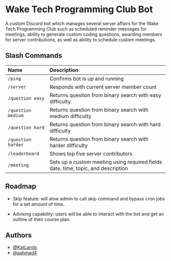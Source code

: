 # Wake Tech Programming Club Bot

A custom Discord bot which manages several server affairs for the Wake Tech Programming Club such as scheduled reminder messages for meetings, ability to generate custom coding questions, awarding members for server contributions, as well as ability to schedule custom meetings.

## Slash Commands

| Name               | Description                                                                       |
| :----------------- | :-------------------------------------------------------------------------------- |
| `/ping`            | Confirms bot is up and running                                                    |
| `/server`          | Responds with current server member count                                         |
| `/question easy`   | Returns question from binary search with easy difficulty                          |
| `/question medium` | Returns question from binary search with medium difficulty                        |
| `/question hard`   | Returns question from binary search with hard difficulty                          |
| `/question harder` | Returns question from binary search with harder difficulty                        |
| `/leaderboard`     | Shows top five server contributors                                                |
| `/meeting`         | Sets up a custom meeting using required fields date, time, topic, and description |

## Roadmap

- Skip feature: will alow admin to call skip command and bypass cron jobs for a set amount of time.

- Advising capability: users will be able to interact with the bot and get an outline of their course plan.


## Authors

- [@KatLands](https://github.com/KatLands)
- [@aahmad4](https://github.com/aahmad4)
